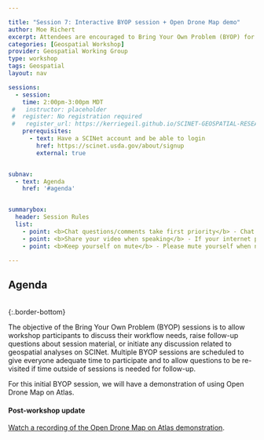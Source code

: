 ```yaml
---

title: "Session 7: Interactive BYOP session + Open Drone Map demo"
author: Moe Richert
excerpt: Attendees are encouraged to Bring Your Own Problem (BYOP) for discussion and troubleshooting. A demonstation of using Open Drone Map on Atlas will be presented.   
categories: [Geospatial Workshop]  
provider: Geospatial Working Group
type: workshop
tags: Geospatial
layout: nav

sessions:
  - session: 
    time: 2:00pm-3:00pm MDT
 #   instructor: placeholder
 #  register: No registration required
 #   register_url: https://kerriegeil.github.io/SCINET-GEOSPATIAL-RESEARCH-WG/
    prerequisites:
      - text: Have a SCINet account and be able to login 
        href: https://scinet.usda.gov/about/signup
        external: true


subnav:
  - text: Agenda
    href: '#agenda'


summarybox:
  header: Session Rules
  list:
    - point: <b>Chat questions/comments take first priority</b> - Chat your question/comments either to everyone (preferred) or to the chat moderator (Ryan Lucas) privately to have your question/comment read out loud anonymously. We will answer chat questions first and call on people who have written in the chat before we take questions from raised hands.
    - point: <b>Share your video when speaking</b> - If your internet plan/connectivity allows, please share your video when speaking.
    - point: <b>Keep yourself on mute</b> - Please mute yourself when not speaking.

---
```



## Agenda
<br>
{:.border-bottom}


The objective of the Bring Your Own Problem (BYOP) sessions is to allow workshop participants to discuss their workflow needs, raise follow-up questions about session material, or initiate any discussion related to geospatial analyses on SCINet. Multiple BYOP sessions are scheduled to give everyone adequate time to participate and to allow questions to be re-visited if time outside of sessions is needed for follow-up. 

For this initial BYOP session, we will have a demonstration of using Open Drone Map on Atlas. 

#### Post-workshop update
[Watch a recording of the Open Drone Map on Atlas demonstration](https://web.microsoftstream.com/video/6c6c9efd-2a01-43d0-9736-23670d1e564a).  

<br>